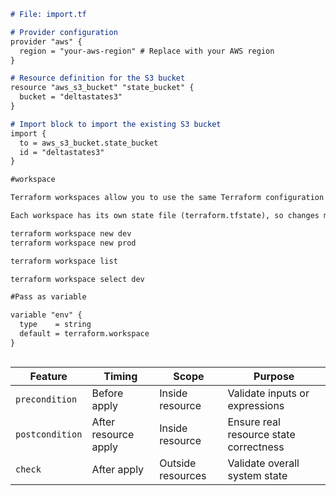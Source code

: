 ```markdown
# File: import.tf

# Provider configuration
provider "aws" {
  region = "your-aws-region" # Replace with your AWS region
}

# Resource definition for the S3 bucket
resource "aws_s3_bucket" "state_bucket" {
  bucket = "deltastates3"
}

# Import block to import the existing S3 bucket
import {
  to = aws_s3_bucket.state_bucket
  id = "deltastates3"
}

#workspace

Terraform workspaces allow you to use the same Terraform configuration to manage multiple environments or copies of infrastructure, like dev, staging, and prod.

Each workspace has its own state file (terraform.tfstate), so changes made in one workspace don’t affect the others.

terraform workspace new dev
terraform workspace new prod

terraform workspace list

terraform workspace select dev

#Pass as variable

variable "env" {
  type    = string
  default = terraform.workspace
}



```
| Feature         | Timing               | Scope             | Purpose                                |
| --------------- | -------------------- | ----------------- | -------------------------------------- |
| `precondition`  | Before apply         | Inside resource   | Validate inputs or expressions         |
| `postcondition` | After resource apply | Inside resource   | Ensure real resource state correctness |
| `check`         | After apply          | Outside resources | Validate overall system state          |

